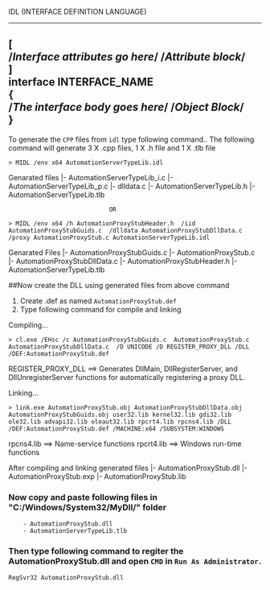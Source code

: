 IDL (INTERFACE DEFINITION LANGUAGE)

 -------------------------------------------------------------------
 [                                                                 
    /*Interface attributes go here*/ /*Attribute block*/        
 ]                                                                
  interface INTERFACE_NAME                                         
  {                                                                
   /*The interface body goes here*/ /*Object Block*/          
  }                                                                
 -------------------------------------------------------------------
 
 
 
To generate the `CPP` files from `idl` type following command..
The following command will generate 3 X .cpp files, 1 X .h file and 1 X .tlb file


	> MIDL /env x64 AutomationServerTypeLib.idl
	
Genarated files
	|- AutomationServerTypeLib_i.c
	|- AutomationServerTypeLib_p.c
	|- dlldata.c
	|- AutomationServerTypeLib.h
	|- AutomationServerTypeLib.tlb

	
								OR

	> MIDL /env x64 /h AutomationProxyStubHeader.h  /iid AutomationProxyStubGuids.c  /dlldata AutomationProxyStubDllData.c  /proxy AutomationProxyStub.c AutomationServerTypeLib.idl
	
Genarated Files
	|- AutomationProxyStubGuids.c 
	|- AutomationProxyStub.c
	|- AutomationProxyStubDllData.c
	|- AutomationProxyStubHeader.h
	|- AutomationServerTypeLib.tlb	



##Now create the DLL using generated files from above command

 1. Create .def as named `AutomationProxyStub.def`
 2. Type following command for compile and linking
 
 Compiling...
 
	> cl.exe /EHsc /c AutomationProxyStubGuids.c  AutomationProxyStub.c  AutomationProxyStubDllData.c  /D UNICODE /D REGISTER_PROXY_DLL /DLL /DEF:AutomationProxyStub.def

REGISTER_PROXY_DLL ==> Generates DllMain, DllRegisterServer, and DllUnregisterServer functions for automatically registering a proxy DLL.


	
 Linking...
 
	> link.exe AutomationProxyStub.obj AutomationProxyStubDllData.obj AutomationProxyStubGuids.obj user32.lib kernel32.lib gdi32.lib ole32.lib advapi32.lib oleaut32.lib rpcrt4.lib rpcns4.lib /DLL /DEF:AutomationProxyStub.def /MACHINE:x64 /SUBSYSTEM:WINDOWS
	
rpcns4.lib ==> Name-service functions
rpcrt4.lib ==> Windows run-time functions


After compiling and linking generated files
	|- AutomationProxyStub.dll
	|- AutomationProxyStub.exp
	|- AutomationProxyStub.lib

	

	
### Now copy and paste following files in "C:/Windows/System32/MyDll/" folder 
	
		- AutomationProxyStub.dll
		- AutomationServerTypeLib.tlb

### Then type following command to regiter the AutomationProxyStub.dll and open `CMD` in `Run As Administrator`.

	RegSvr32 AutomationProxyStub.dll
